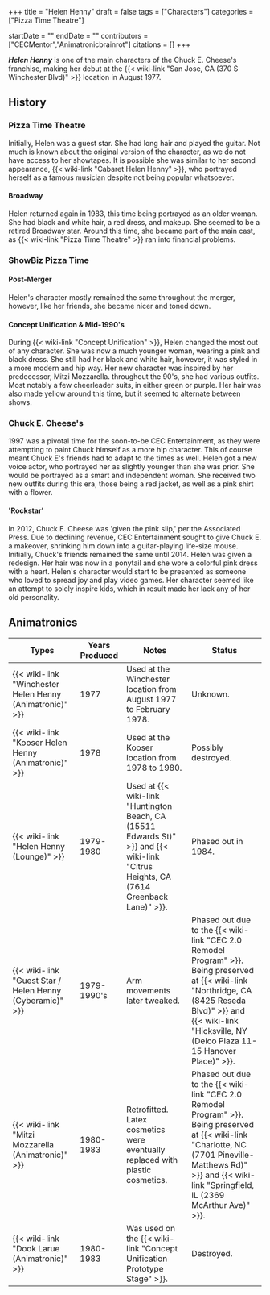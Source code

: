 +++
title = "Helen Henny"
draft = false
tags = ["Characters"]
categories = ["Pizza Time Theatre"]


startDate = ""
endDate = ""
contributors = ["CECMentor","Animatronicbrainrot"]
citations = []
+++

***Helen Henny*** is one of the main characters of the Chuck E. Cheese's franchise, making her debut at the {{< wiki-link "San Jose, CA (370 S Winchester Blvd)" >}} location in August 1977.

## History

### Pizza Time Theatre

Initially, Helen was a guest star. She had long hair and played the guitar. Not much is known about the original version of the character, as we do not have access to her showtapes. It is possible she was similar to her second appearance, {{< wiki-link "Cabaret Helen Henny" >}}, who portrayed herself as a famous musician despite not being popular whatsoever.

#### Broadway

Helen returned again in 1983, this time being portrayed as an older woman. She had black and white hair, a red dress, and makeup. She seemed to be a retired Broadway star. Around this time, she became part of the main cast, as {{< wiki-link "Pizza Time Theatre" >}} ran into financial problems.

### ShowBiz Pizza Time

#### Post-Merger

Helen's character mostly remained the same throughout the merger, however, like her friends, she became nicer and toned down.

#### Concept Unification &amp; Mid-1990's

During {{< wiki-link "Concept Unification" >}}, Helen changed the most out of any character. She was now a much younger woman, wearing a pink and black dress. She still had her black and white hair, however, it was styled in a more modern and hip way. Her new character was inspired by her predecessor, Mitzi Mozzarella. throughout the 90's, she had various outfits. Most notably a few cheerleader suits, in either green or purple. Her hair was also made yellow around this time, but it seemed to alternate between shows.

### Chuck E. Cheese's

1997 was a pivotal time for the soon-to-be CEC Entertainment, as they were attempting to paint Chuck himself as a more hip character. This of course meant Chuck E's friends had to adapt to the times as well. Helen got a new voice actor, who portrayed her as slightly younger than she was prior. She would be portrayed as a smart and independent woman. She received two new outfits during this era, those being a red jacket, as well as a pink shirt with a flower.

#### 'Rockstar'

In 2012, Chuck E. Cheese was 'given the pink slip,' per the Associated Press. Due to declining revenue, CEC Entertainment sought to give Chuck E. a makeover, shrinking him down into a guitar-playing life-size mouse. Initially, Chuck's friends remained the same until 2014. Helen was given a redesign. Her hair was now in a ponytail and she wore a colorful pink dress with a heart. Helen's character would start to be presented as someone who loved to spread joy and play video games. Her character seemed like an attempt to solely inspire kids, which in result made her lack any of her old personality.

## Animatronics

| Types                                                          | Years Produced | Notes                                                                                                                                             | Status                                                                                                                                                                                                                                  |
|----------------------------------------------------------------|----------------|---------------------------------------------------------------------------------------------------------------------------------------------------|-----------------------------------------------------------------------------------------------------------------------------------------------------------------------------------------------------------------------------------------|
| {{< wiki-link "Winchester Helen Henny (Animatronic)" >}} | 1977           | Used at the Winchester location from August 1977 to February 1978.                                                                                | Unknown.                                                                                                                                                                                                                                |
| {{< wiki-link "Kooser Helen Henny (Animatronic)" >}}     | 1978           | Used at the Kooser location from 1978 to 1980.                                                                                                    | Possibly destroyed.                                                                                                                                                                                                                     |
| {{< wiki-link "Helen Henny (Lounge)" >}}                 | 1979-1980      | Used at {{< wiki-link "Huntington Beach, CA (15511 Edwards St)" >}} and {{< wiki-link "Citrus Heights, CA (7614 Greenback Lane)" >}}. | Phased out in 1984.                                                                                                                                                                                                                     |
| {{< wiki-link "Guest Star / Helen Henny (Cyberamic)" >}}   | 1979-1990's    | Arm movements later tweaked.                                                                                                                      | Phased out due to the {{< wiki-link "CEC 2.0 Remodel Program" >}}. Being preserved at {{< wiki-link "Northridge, CA (8425 Reseda Blvd)" >}} and {{< wiki-link "Hicksville, NY (Delco Plaza 11-15 Hanover Place)" >}}. |
| {{< wiki-link "Mitzi Mozzarella (Animatronic)" >}}       | 1980-1983      | Retrofitted. Latex cosmetics were eventually replaced with plastic cosmetics.                                                                     | Phased out due to the {{< wiki-link "CEC 2.0 Remodel Program" >}}. Being preserved at {{< wiki-link "Charlotte, NC (7701 Pineville-Matthews Rd)" >}} and {{< wiki-link "Springfield, IL (2369 McArthur Ave)" >}}.     |
| {{< wiki-link "Dook Larue (Animatronic)" >}}             | 1980-1983      | Was used on the {{< wiki-link "Concept Unification Prototype Stage" >}}.                                                                    | Destroyed.                                                                                                                                                                                                                              |